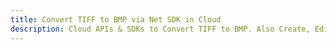 ---title: Convert TIFF to BMP via Net SDK in Clouddescription: Cloud APIs & SDKs to Convert TIFF to BMP. Also Create, Edit & Render Microsoft Word & OpenOffice documents in the Cloud.---